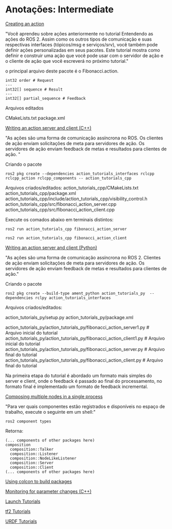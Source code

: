 # Anotações: Intermediate


[Creating an action](http://docs.ros.org/en/galactic/Tutorials/Actions/Creating-an-Action.html)  

"Você aprendeu sobre ações anteriormente no tutorial Entendendo as ações do ROS 2. Assim como os outros tipos de comunicação e suas respectivas interfaces (tópicos/msg e serviços/srv), você também pode definir ações personalizadas em seus pacotes. Este tutorial mostra como definir e construir uma ação que você pode usar com o servidor de ação e o cliente de ação que você escreverá no próximo tutorial."


o principal arquivo deste pacote é o Fibonacci.action.
```
int32 order # Request
---
int32[] sequence # Result
---
int32[] partial_sequence # Feedback
```  

Arquivos editados

CMakeLists.txt
package.xml


[Writing an action server and client (C++)](http://docs.ros.org/en/galactic/Tutorials/Actions/Writing-a-Cpp-Action-Server-Client.html)  

"As ações são uma forma de comunicação assíncrona no ROS. Os clientes de ação enviam solicitações de meta para servidores de ação. Os servidores de ação enviam feedback de metas e resultados para clientes de ação.
"

Criando o pacote
```
ros2 pkg create --dependencies action_tutorials_interfaces rclcpp rclcpp_action rclcpp_components -- action_tutorials_cpp
``` 

Arquivos criados/editados:
action_tutorials_cpp/CMakeLists.txt
action_tutorials_cpp/package.xml
action_tutorials_cpp/include/action_tutorials_cpp/visibility_control.h
action_tutorials_cpp/src/fibonacci_action_server.cpp
action_tutorials_cpp/src/fibonacci_action_client.cpp


Execute os comados abaixo em terminais distintos:
``` shell
ros2 run action_tutorials_cpp fibonacci_action_server
```
``` shell
ros2 run action_tutorials_cpp fibonacci_action_client
```



[Writing an action server and client (Python)](http://docs.ros.org/en/galactic/Tutorials/Actions/Writing-a-Py-Action-Server-Client.html)  

"As ações são uma forma de comunicação assíncrona no ROS 2. Clientes de ação enviam solicitações de meta para servidores de ação. Os servidores de ação enviam feedback de metas e resultados para clientes de ação."

Criando o pacote
```
ros2 pkg create --build-type ament_python action_tutorials_py  --dependencies rclpy action_tutorials_interfaces
```

Arquivos criados/editados:

action_tutorials_py/setup.py
action_tutorials_py/package.xml

action_tutorials_py/action_tutorials_py/fibonacci_action_server1.py # Arquivo inicial do tutorial
action_tutorials_py/action_tutorials_py/fibonacci_action_client1.py # Arquivo inicial do tutorial
action_tutorials_py/action_tutorials_py/fibonacci_action_server.py # Arquivo final do tutorial
action_tutorials_py/action_tutorials_py/fibonacci_action_client.py # Arquivo final do tutorial

Na primeira etapa do tutorial é abordado um formato mais simples do server e client, onde o feedback é passado ao final do processamento, no formato final é implementado um formato de feedback incremental.




[Composing multiple nodes in a single process]()  

"Para ver quais componentes estão registrados e disponíveis no espaço de trabalho, execute o seguinte em um shell:"

```
ros2 component types
```
Retorna:
```
(... components of other packages here)
composition
  composition::Talker
  composition::Listener
  composition::NodeLikeListener
  composition::Server
  composition::Client
(... components of other packages here)
```  

[Using colcon to build packages]()  

[Monitoring for parameter changes (C++)]()  

[Launch Tutorials]()  

[tf2 Tutorials]()  

[URDF Tutorials]()  
